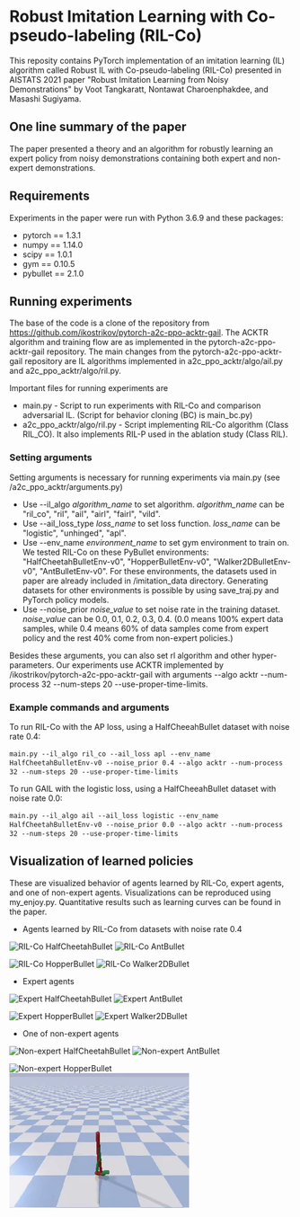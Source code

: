 # Robust Imitation Learning with Co-pseudo-labeling (RIL-Co)
This reposity contains PyTorch implementation of an imitation learning (IL) algorithm called Robust IL with Co-pseudo-labeling (RIL-Co) presented in AISTATS 2021 paper "Robust Imitation Learning from Noisy Demonstrations" by Voot Tangkaratt, Nontawat Charoenphakdee, and Masashi Sugiyama. 

## One line summary of the paper
The paper presented a theory and an algorithm for robustly learning an expert policy from noisy demonstrations containing both expert and non-expert demonstrations. 

## Requirements
Experiments in the paper were run with Python 3.6.9 and these packages:
* pytorch == 1.3.1
* numpy == 1.14.0
* scipy == 1.0.1
* gym == 0.10.5
* pybullet == 2.1.0

## Running experiments
The base of the code is a clone of the repository from https://github.com/ikostrikov/pytorch-a2c-ppo-acktr-gail. 
The ACKTR algorithm and training flow are as implemented in the pytorch-a2c-ppo-acktr-gail repository. 
The main changes from the pytorch-a2c-ppo-acktr-gail repository are IL algorithms implemented in a2c_ppo_acktr/algo/ail.py and a2c_ppo_acktr/algo/ril.py.

Important files for running experiments are 
* main.py - Script to run experiments with RIL-Co and comparison adversarial IL. (Script for behavior cloning (BC) is main_bc.py)
* a2c_ppo_acktr/algo/ril.py - Script implementing RIL-Co algorithm (Class RIL_CO). It also implements RIL-P used in the ablation study (Class RIL).

### Setting arguments
Setting arguments is necessary for running experiments via main.py (see /a2c_ppo_acktr/arguments.py)

* Use --il_algo *algorithm_name* to set algorithm. *algorithm_name* can be "ril_co", "ril", "ail", "airl", "fairl", "vild".
* Use --ail_loss_type *loss_name* to set loss function. *loss_name* can be "logistic", "unhinged", "apl".
* Use --env_name *environment_name* to set gym environment to train on. We tested RIL-Co on these PyBullet environments: "HalfCheetahBulletEnv-v0", "HopperBulletEnv-v0", "Walker2DBulletEnv-v0", "AntBulletEnv-v0". For these environments, the datasets used in paper are already included in /imitation_data directory. Generating datasets for other environments is possible by using save_traj.py and PyTorch policy models. 
* Use --noise_prior *noise_value* to set noise rate in the training dataset. *noise_value* can be 0.0, 0.1, 0.2, 0.3, 0.4. (0.0 means 100% expert data samples, while 0.4 means 60% of data samples come from expert policy and the rest 40% come from non-expert policies.)

Besides these arguments, you can also set rl algorithm and other hyper-parameters. Our experiments use ACKTR implemented by /ikostrikov/pytorch-a2c-ppo-acktr-gail with arguments --algo acktr --num-process 32 --num-steps 20 --use-proper-time-limits.

### Example commands and arguments
To run RIL-Co with the AP loss, using a HalfCheeahBullet dataset with noise rate 0.4:
```
main.py --il_algo ril_co --ail_loss apl --env_name HalfCheetahBulletEnv-v0 --noise_prior 0.4 --algo acktr --num-process 32 --num-steps 20 --use-proper-time-limits
```

To run GAIL with the logistic loss, using a HalfCheeahBullet dataset with noise rate 0.0:
```
main.py --il_algo ail --ail_loss logistic --env_name HalfCheetahBulletEnv-v0 --noise_prior 0.0 --algo acktr --num-process 32 --num-steps 20 --use-proper-time-limits
```

## Visualization of learned policies
These are visualized behavior of agents learned by RIL-Co, expert agents, and one of non-expert agents. Visualizations can be reproduced using my_enjoy.py. Quantitative results such as learning curves can be found in the paper. 

* Agents learned by RIL-Co from datasets with noise rate 0.4

![](/videos/HalfCheetahBulletEnv-v0_rilco/HalfCheetahBulletEnv-v0_rilco.gif "RIL-Co HalfCheetahBullet")
![](/videos/AntBulletEnv-v0_rilco/AntBulletEnv-v0_rilco.gif "RIL-Co AntBullet")

![](/videos/HopperBulletEnv-v0_rilco/HopperBulletEnv-v0_rilco.gif "RIL-Co HopperBullet")
![](/videos/Walker2DBulletEnv-v0_rilco/Walker2DBulletEnv-v0_rilco.gif "RIL-Co Walker2DBullet")

* Expert agents

![](/videos/HalfCheetahBulletEnv-v0_expert/HalfCheetahBulletEnv-v0_expert.gif "Expert HalfCheetahBullet")
![](/videos/AntBulletEnv-v0_expert/AntBulletEnv-v0_expert.gif "Expert AntBullet")

![](/videos/HopperBulletEnv-v0_expert/HopperBulletEnv-v0_expert.gif "Expert HopperBullet")
![](/videos/Walker2DBulletEnv-v0_expert/Walker2DBulletEnv-v0_expert.gif "Expert Walker2DBullet")

* One of non-expert agents

![](/videos/HalfCheetahBulletEnv-v0_expertP0.4/HalfCheetahBulletEnv-v0_expertP0.4.gif "Non-expert HalfCheetahBullet")
![](/videos/AntBulletEnv-v0_expertP0.4/AntBulletEnv-v0_expertP0.4.gif "Non-expert AntBullet")

![](/videos/HopperBulletEnv-v0_expertP0.4/HopperBulletEnv-v0_expertP0.4.gif "Non-expert HopperBullet")
![](/videos/Walker2DBulletEnv-v0_expertP0.4/Walker2DBulletEnv-v0_expertP0.4.gif "Non-expert Walker2DBullet")
